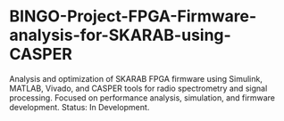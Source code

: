# BINGO-Project-FPGA-Firmware-analysis-for-SKARAB-using-CASPER
Analysis and optimization of SKARAB FPGA firmware using Simulink, MATLAB, Vivado, and CASPER tools for radio spectrometry and signal processing. Focused on performance analysis, simulation, and firmware development. Status: In Development.
